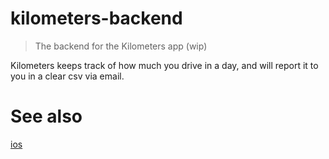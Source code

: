 # kilometers-backend

>The backend for the Kilometers app (wip)

Kilometers keeps track of how much you drive in a day, and will report it to you in a clear csv via email.

# See also

[ios](https://github.com/haroenv/kilometers-ios)
